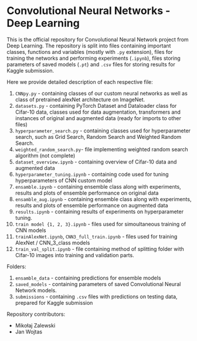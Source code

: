 # Convolutional Neural Networks - Deep Learning

This is the official repository for Convolutional Neural Network project from Deep Learning. The repository is split into files containing important classes, functions and variables (mostly with `.py` extension), files for training the networks and performing experiments (`.ipynb`), files storing parameters of saved models (`.pt`) and `.csv` files for storing results for Kaggle submission. 

Here we provide detailed description of each respective file:
1. `CNNpy.py` - containing classes of our custom neural networks as well as class of pretrained alexNet architecture on ImageNet. 
2. `datasets.py` - containing PyTorch Dataset and Dataloader class for Cifar-10 data, classes used for data augmentation, transformers and instances of original and augmented data (ready for imports to other files)
3. `hyperparameter_search.py` - containing classes used for hyperparameter search, such as Grid Search, Random Search and Weighted Random Search.
4. `weighted_random_search.py`- file implementing weighted random search algorithm (not complete)
5. `dataset_overview.ipynb` - containing overview of Cifar-10 data and augmented data
6. `hyperparameter_tuning.ipynb` - containing code used for tuning hyperparameters of CNN custom model
7. `ensamble.ipynb` - containing ensemble class along with experiments, results and plots of ensemble performance on original data
8. `ensamble_aug.ipynb` - containing ensemble class along with experiments, results and plots of ensemble performance on augmented data
9. `results.ipynb` - containing results of experiments on hyperparameter tuning.
10. `train model {1, 2, 3}.ipynb` - files used for simoultaneous training of CNN models
11. `trainAlexNet.ipynb`, `CNN3_full_train.ipynb` - files used for training AlexNet / CNN_3_class models
11. `train_val_split.ipynb` - file containing method of splitting folder with Cifar-10 images into training and validation parts.

Folders: 
1. `ensamble_data` - containing predictions for ensemble models
2. `saved_models` - containing parameters of saved Convolutional Neural Network models.
3. `submissions` - containing `.csv` files with predictions on testing data, prepared for Kaggle submission


Repository contributors:
- Mikołaj Zalewski
- Jan Wojtas
